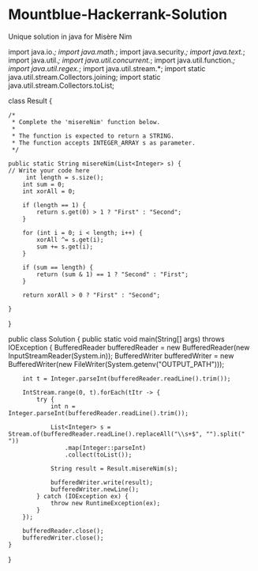 # Mountblue-Hackerrank-Solution
Unique solution in java for Misère Nim

import java.io.*;
import java.math.*;
import java.security.*;
import java.text.*;
import java.util.*;
import java.util.concurrent.*;
import java.util.function.*;
import java.util.regex.*;
import java.util.stream.*;
import static java.util.stream.Collectors.joining;
import static java.util.stream.Collectors.toList;

class Result {

    /*
     * Complete the 'misereNim' function below.
     *
     * The function is expected to return a STRING.
     * The function accepts INTEGER_ARRAY s as parameter.
     */

    public static String misereNim(List<Integer> s) {
    // Write your code here
         int length = s.size();
        int sum = 0;
        int xorAll = 0;

        if (length == 1) {
            return s.get(0) > 1 ? "First" : "Second";
        }

        for (int i = 0; i < length; i++) {
            xorAll ^= s.get(i);
            sum += s.get(i);
        }

        if (sum == length) {
            return (sum & 1) == 1 ? "Second" : "First";
        }

        return xorAll > 0 ? "First" : "Second";

    }

}

public class Solution {
    public static void main(String[] args) throws IOException {
        BufferedReader bufferedReader = new BufferedReader(new InputStreamReader(System.in));
        BufferedWriter bufferedWriter = new BufferedWriter(new FileWriter(System.getenv("OUTPUT_PATH")));

        int t = Integer.parseInt(bufferedReader.readLine().trim());

        IntStream.range(0, t).forEach(tItr -> {
            try {
                int n = Integer.parseInt(bufferedReader.readLine().trim());

                List<Integer> s = Stream.of(bufferedReader.readLine().replaceAll("\\s+$", "").split(" "))
                    .map(Integer::parseInt)
                    .collect(toList());

                String result = Result.misereNim(s);

                bufferedWriter.write(result);
                bufferedWriter.newLine();
            } catch (IOException ex) {
                throw new RuntimeException(ex);
            }
        });

        bufferedReader.close();
        bufferedWriter.close();
    }
}
